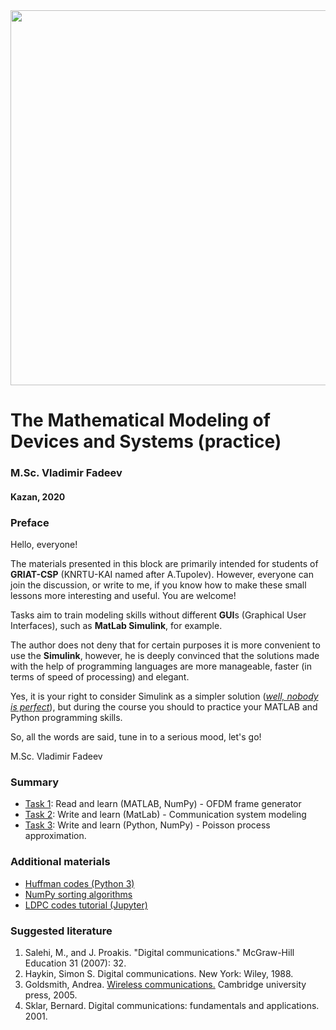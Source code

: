 <img src="https://griat.kai.ru/documents/10181/10477277/%D0%BB%D0%BE%D0%B3%D0%BE+%D0%93%D0%A0%D0%98%D0%9D%D0%A2+%D0%9F%D0%9D%D0%93+-+%D0%BA%D0%BE%D0%BF%D0%B8%D1%8F.png/ca3c1892-ab3a-41a3-a779-b9e7d7378a9f?t=1550126883140" width="600" />

# The Mathematical Modeling of Devices and Systems (practice)
### M.Sc. Vladimir Fadeev
#### Kazan, 2020

### Preface

Hello, everyone!

The materials presented in this block are primarily intended for students of **GRIAT-CSP** \(KNRTU-KAI named after A.Tupolev\). However, everyone can join the discussion, or write to me, if you know how to make these small lessons more interesting and useful. You are welcome!

Tasks aim to train modeling skills without different **GUI**s \(Graphical User Interfaces\), such as **MatLab Simulink**, for example.

The author does not deny that for certain purposes it is more convenient to use the  **Simulink**, however, he is deeply convinced that the solutions made with the help of programming languages are more manageable, faster \(in terms of speed of processing\) and elegant.

Yes, it is your right to consider Simulink as a simpler solution ([*well, nobody is perfect*](https://www.youtube.com/watch?v=CYUfPTeE0DM)), but during the course you should to practice your MATLAB and Python programming skills.

So, all the words are said, tune in to a serious mood, let's go!

M.Sc. Vladimir Fadeev

### Summary
- [Task 1](https://github.com/kirlf/csp-modeling/blob/master/matlab_task.md#task-1-read-and-learn-matlab-numpy): Read and learn (MATLAB, NumPy) - OFDM frame generator
- [Task 2](https://github.com/kirlf/csp-modeling/blob/master/matlab_task.md#task-2-write-and-learn-matlab): Write and learn (MatLab) - Communication system modeling
- [Task 3](https://github.com/kirlf/csp-modeling/blob/master/python_task.md): Write and learn (Python, NumPy) - Poisson process approximation.

### Additional materials

- [Huffman codes (Python 3)](https://gist.github.com/kirlf/2eb242f225f9bfed4ecbfc8e1e2f5f71)
- [NumPy sorting algorithms](https://www.slideshare.net/VladimirFadeev4/numpy-sorting-and-dancing-and-memes-a-short-review-for-students)
- [LDPC codes tutorial (Jupyter)](https://nbviewer.jupyter.org/github/kirlf/csp-modeling/blob/master/ldpc.ipynb)

### Suggested literature

 1. Salehi, M., and J. Proakis. "Digital communications." McGraw-Hill Education 31 (2007): 32.
 2. Haykin, Simon S. Digital communications. New York: Wiley, 1988.
 3. Goldsmith, Andrea. [Wireless communications.](http://wsl.stanford.edu/~andrea/Wireless/Book.pdf) Cambridge university press, 2005.
 4. Sklar, Bernard. Digital communications: fundamentals and applications. 2001.
